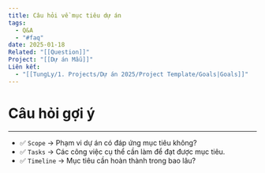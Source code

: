 ```yaml
---
title: Câu hỏi về mục tiêu dự án
tags:
  - Q&A
  - "#faq"
date: 2025-01-18
Related: "[[Question]]"
Project: "[[Dự án Mẫu]]"
Liên kết:
  - "[[TungLy/1. Projects/Dự án 2025/Project Template/Goals|Goals]]"
---
```

# Câu hỏi gợi ý
---
- ✅ `Scope` → Phạm vi dự án có đáp ứng mục tiêu không?
- ✅ `Tasks` → Các công việc cụ thể cần làm để đạt được mục tiêu.
- ✅ `Timeline` → Mục tiêu cần hoàn thành trong bao lâu?